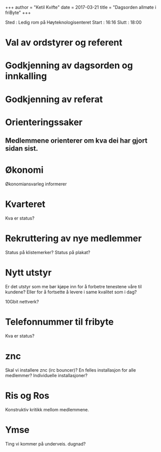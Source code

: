 +++
author = "Ketil Kvifte"
date = 2017-03-21
title = "Dagsorden allmøte i friByte"
+++

Sted : Ledig rom på Høyteknologisenteret Start : 16:16 Slutt : 18:00

# Val av ordstyrer og referent

# Godkjenning av dagsorden og innkalling

# Godkjenning av referat

# Orienteringssaker

## Medlemmene orienterer om kva dei har gjort sidan sist.

# Økonomi

Økonomiansvarleg informerer

# Kvarteret

Kva er status?

# Rekruttering av nye medlemmer

Status på klistemerker? Status på plakat?

# Nytt utstyr

Er det utstyr som me bør kjøpe inn for å forbetre tenestene våre til
kundene? Eller for å fortsette å levere i same kvalitet som i dag?

10Gbit nettverk?

# Telefonnummer til fribyte

Kva er status?

# znc

Skal vi installere znc (irc bouncer)? En felles installasjon for alle
medlemmer? Individuelle installasjoner?

# Ris og Ros

Konstruktiv kritikk mellom medlemmene.

# Ymse

Ting vi kommer på underveis. dugnad?
